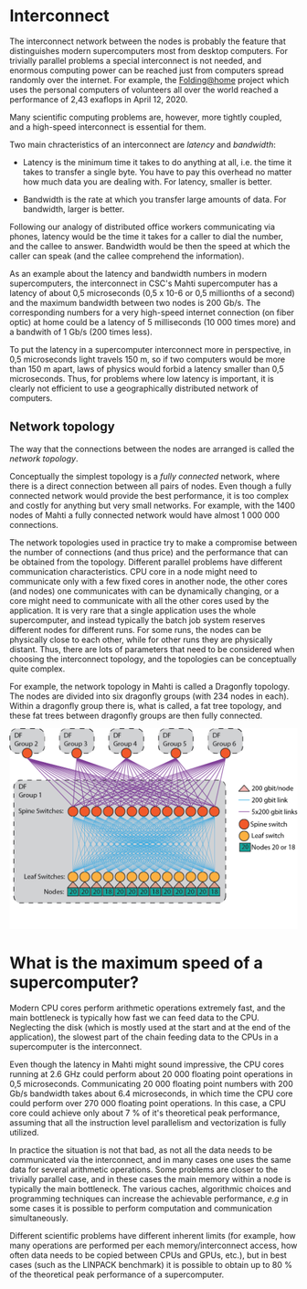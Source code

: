 <!-- Includes material from "Supercomputing" online-course (https://www.futurelearn.com/courses/supercomputing/)
by Edinburgh Supercomputing Center (EPCC), licensed under Creative Commons SA-BY -->


# Interconnect

The interconnect network between the nodes is probably the feature that
distinguishes modern supercomputers most from desktop computers. For
trivially parallel problems a special interconnect is not needed, and
enormous computing power can be reached just from computers spread randomly
over the internet. For example, the
[Folding@home](https://foldingathome.org/) project which uses the
personal computers of volunteers all over the world reached a performance of
2,43 exaflops in April 12, 2020.

Many scientific computing problems are, however, more tightly coupled,
and a high-speed interconnect is essential for them.

Two main chracteristics of an interconnect are *latency* and
*bandwidth*:

* Latency is the minimum time it takes to do anything at all,
  i.e. the time it takes to transfer a single byte. You have to pay this
  overhead no matter how much data you are dealing with. For latency,
  smaller is better.

* Bandwidth is the rate at which you transfer large amounts of
  data. For bandwidth, larger is better.

Following our analogy of distributed office workers communicating via phones,
latency would be the time it takes for a caller to dial the number, and
the callee to answer. Bandwidth would be then the speed at which the
caller can speak (and the callee comprehend the information).

As an example about the latency and bandwidth numbers in modern
supercomputers, the interconnect in CSC's Mahti supercomputer has
a latency of about 0,5 microseconds (0,5 x 10-6 or 0,5 millionths of a
second) and the maximum bandwidth between two nodes is 200 Gb/s. The
corresponding numbers for a very high-speed internet connection (on
fiber optic) at home could be a latency of 5 milliseconds (10 000
times more) and a bandwith of 1 Gb/s (200 times less).

To put the latency in a supercomputer interconnect more in perspective,
in 0,5 microseconds light travels 150 m, so if two computers would
be more than 150 m apart, laws of physics would forbid a latency
smaller than 0,5 microseconds. Thus, for problems where low latency is
important, it is clearly not efficient to use a geographically
distributed network of computers.


## Network topology

The way that the connections between the nodes are arranged is called
the *network topology*.

Conceptually the simplest topology is a *fully connected* network,
where there is a direct connection between all pairs of nodes. Even
though a fully connected network would provide the best performance, it
is too complex and costly for anything but very small networks. For example,
with the 1400 nodes of Mahti a fully connected network
would have almost 1 000 000 connections.

The network topologies used in practice try to make a compromise
between the number of connections (and thus price) and the performance that
can be obtained from the topology. Different parallel problems have
different communication characteristics. CPU core in a node might need to
communicate only with a few fixed cores in another node, the other
cores (and nodes) one communicates with can be dynamically changing,
or a core might need to communicate with all the other cores used by
the application. It is very rare that a single application uses the whole
supercomputer, and instead typically the batch job system reserves different
nodes for different runs. For some runs, the nodes can be physically
close to each other, while for other runs they are physically distant. Thus,
there are lots of parameters that need to be considered when choosing
the interconnect topology, and the topologies can be conceptually quite
complex.

For example, the network topology in Mahti is called a Dragonfly topology.
The nodes are divided into six dragonfly groups (with 234 nodes in
each). Within a dragonfly group there is, what is called, a fat tree topology,
and these fat trees between dragonfly groups are then fully connected.

![Dragonfly topology in Mahti](images/mahti_df.png)


# What is the maximum speed of a supercomputer?

Modern CPU cores perform arithmetic operations extremely fast, and the
main bottleneck is typically how fast we can feed data to the
CPU. Neglecting the disk (which is mostly used at the start and at the
end of the application), the slowest part of the chain feeding data to
the CPUs in a supercomputer is the interconnect.

Even though the latency in Mahti might sound impressive, the CPU cores
running at 2.6 GHz could perform about 20 000 floating point operations in
0,5 microseconds. Communicating 20 000 floating point numbers with 200
Gb/s bandwidth takes about 6.4 microseconds, in which time the CPU
core could perform over 270 000 floating point operations. In this
case, a CPU core could achieve only about 7 % of it's theoretical peak
performance, assuming that all the instruction level parallelism and
vectorization is fully utilized.

In practice the situation is not that bad, as not all the data needs to be
communicated via the interconnect, and in many cases one uses the same
data for several arithmetic operations. Some problems are closer to
the trivially parallel case, and in these cases the main memory within a node
is typically the main bottleneck. The various caches,
algorithmic choices and programming techniques can increase the
achievable performance, *e.g* in some cases it is possible to perform
computation and communication simultaneously.

Different scientific problems have different inherent limits (for
example, how many operations are performed per each memory/interconnect
access, how often data needs to be copied between CPUs and GPUs, etc.), but in
best cases (such as the LINPACK benchmark) it is possible to obtain up to 80 %
of the theoretical peak performance of a supercomputer.
